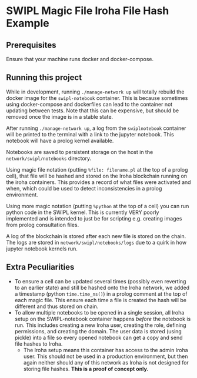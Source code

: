 # SWIPL Magic File Iroha File Hash Example

## Prerequisites
Ensure that your machine runs docker and docker-compose.

## Running this project
While in development, running `./manage-network up` will totally rebuild the docker image for the `swipl-notebook` container. This is because sometimes using docker-compose and dockerfiles can lead to the container not updating between tests. Note that this can be expensive, but should be removed once the image is in a stable state.

After running `./manage-network up`, a log from the `swiplnotebook` container will be printed to the terminal with a link to the jupyter notebook. This notebook will have a prolog kernel available.

Notebooks are saved to persistent storage on the host in the `network/swipl/notebooks` directory. 

Using magic file notation (putting `%file: filename.pl` at the top of a prolog cell), that file will be hashed and stored on the Iroha blockchain running on the iroha containers. This provides a record of what files were activated and when, which could be used to detect inconsistencies in a prolog environment.

Using more magic notation (putting `%python` at the top of a cell) you can run python code in the SWIPL kernel. This is currently VERY poorly implemented and is intended to just be for scripting e.g. creating images from prolog consultation files.

A log of the blockchain is stored after each new file is stored on the chain. The logs are stored in `network/swipl/notebooks/logs` due to a quirk in how jupyter notebook kernels run.

## Extra Peculiarities
- To ensure a cell can be updated several times (possibly even reverting to an earlier state) and still be hashed onto the Iroha network, we added a timestamp (python `time.time_ns()`) in a prolog comment at the top of each magic file. This ensure each time a file is created the hash will be different and thus stored on chain.
- To allow multiple notebooks to be opened in a single session, all Iroha setup on the SWIPL-notebook container happens *before* the notebook is run. This includes creating a new Iroha user, creating the role, defining permissions, and creating the domain. The user data is stored (using pickle) into a file so every opened notebook can get a copy and send file hashes to Iroha.
    - The Iroha setup means this container has access to the admin Iroha user. This should not be used in a production environment, but then again neither should any of this network as Iroha is not designed for storing file hashes. **This is a proof of concept only.**